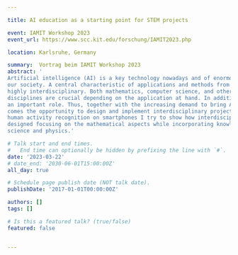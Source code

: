 ```yaml
---

title: AI education as a starting point for STEM projects

event: IAMIT Workshop 2023
event_url: https://www.scc.kit.edu/forschung/IAMIT2023.php

location: Karlsruhe, Germany

summary:  Vortrag beim IAMIT Workshop 2023
abstract: '
Artificial intelligence (AI) is a key technology nowadays and of enormous relevance for
our society. A central characteristic of applications and methods from the field of AI is that they are
highly interdisciplinary. Both mathematics, computer science, and other STEM as well as non-STEM
disciplines are crucial depending on the application at hand. In addition, ethical considerations play
an important role. Thus, together with the increasing demand to bring AI education into schools,
comes the opportunity to design and implement interdisciplinary projects. Using the example of
human activity recognition on smartphones I try to show how interdisciplinary AI projects can be
designed focusing on the mathematical aspects while incorporating knowledge from computer
science and physics.'

# Talk start and end times.
#   End time can optionally be hidden by prefixing the line with `#`.
date: '2023-03-22'
# date_end: '2030-06-01T15:00:00Z'
all_day: true

# Schedule page publish date (NOT talk date).
publishDate: '2017-01-01T00:00:00Z'

authors: []
tags: []

# Is this a featured talk? (true/false)
featured: false


---
```


